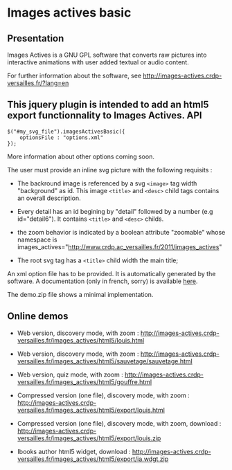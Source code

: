 Images actives basic
====================
Presentation
------------
Images Actives is a GNU GPL software that converts raw pictures into interactive animations with user added 
textual or audio content.

For further information about the software, see http://images-actives.crdp-versailles.fr/?lang=en

This jquery plugin is intended to add an html5 export functionnality to Images Actives.
API
--------
    $("#my_svg_file").imagesActivesBasic({
		optionsFile : "options.xml"
	});
More information about other options coming soon.

The user must provide an inline svg picture with the following requisits :

*   The backround image is referenced by a svg `<image>` tag width "background" as id. This image `<title>` and `<desc>` child tags contains
an overall description. 

* 	Every detail has an id begining by "detail" followed by a number (e.g id="detail6").
It contains `<title>` and `<desc>` childs.

* 	the zoom behavior is indicated by a boolean attribute "zoomable" whose namespace is images_actives="http://www.crdp.ac_versailles.fr/2011/images_actives"

*   The root svg tag has a `<title>` child width the main title;

An xml option file has to be provided. It is automatically generated by the software.
A documentation (only in french, sorry) is available [here](http://joachim-dornbusch.ac-versailles.fr/iaef).

The demo.zip file shows a minimal implementation.

Online demos
------------
*   Web version, discovery mode, with zoom : http://images-actives.crdp-versailles.fr/images_actives/html5/louis.html

*   Web version, discovery mode, with zoom  : http://images-actives.crdp-versailles.fr/images_actives/html5/sauvetage/sauvetage.html

*   Web version, quiz mode, with zoom  : http://images-actives.crdp-versailles.fr/images_actives/html5/gouffre.html

*   Compressed version (one file), discovery mode, with zoom : http://images-actives.crdp-versailles.fr/images_actives/html5/export/louis.html

*   Compressed version (one file), discovery mode, with zoom, download : http://images-actives.crdp-versailles.fr/images_actives/html5/export/louis.zip

*   Ibooks author html5 widget, download : http://images-actives.crdp-versailles.fr/images_actives/html5/export/ia.wdgt.zip

